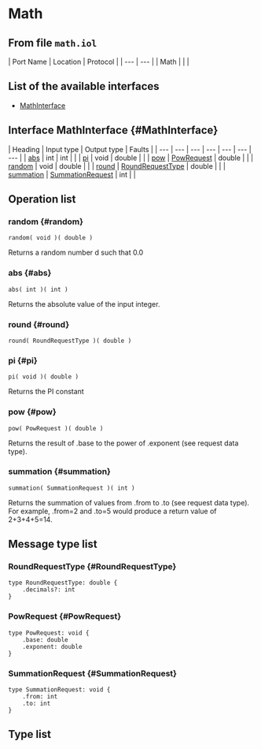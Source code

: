# Math

## From file `math.iol`

| Port Name | Location | Protocol |
| --- | --- |
| Math |  |  |

## List of the available interfaces

* [MathInterface](math.md#MathInterface)

## Interface MathInterface {#MathInterface}

| Heading | Input type | Output type | Faults |
| --- | --- | --- | --- | --- | --- | --- |
| [abs](math.md#abs) | int  | int  |  |
| [pi](math.md#pi) | void  | double  |  |
| [pow](math.md#pow) | [PowRequest](math.md#PowRequest)  | double  |  |
| [random](math.md#random) | void  | double  |  |
| [round](math.md#round) | [RoundRequestType](math.md#RoundRequestType)  | double  |  |
| [summation](math.md#summation) | [SummationRequest](math.md#SummationRequest)  | int  |  |

## Operation list

### random {#random}

```text
random( void )( double )
```

Returns a random number d such that 0.0

### abs {#abs}

```text
abs( int )( int )
```

Returns the absolute value of the input integer.

### round {#round}

```text
round( RoundRequestType )( double )
```

### pi {#pi}

```text
pi( void )( double )
```

Returns the PI constant

### pow {#pow}

```text
pow( PowRequest )( double )
```

Returns the result of .base to the power of .exponent \(see request data type\).

### summation {#summation}

```text
summation( SummationRequest )( int )
```

Returns the summation of values from .from to .to \(see request data type\). For example, .from=2 and .to=5 would produce a return value of 2+3+4+5=14.

## Message type list

### RoundRequestType {#RoundRequestType}

```text
type RoundRequestType: double { 
    .decimals?: int
}
```

### PowRequest {#PowRequest}

```text
type PowRequest: void { 
    .base: double
    .exponent: double
}
```

### SummationRequest {#SummationRequest}

```text
type SummationRequest: void { 
    .from: int
    .to: int
}
```

## Type list

